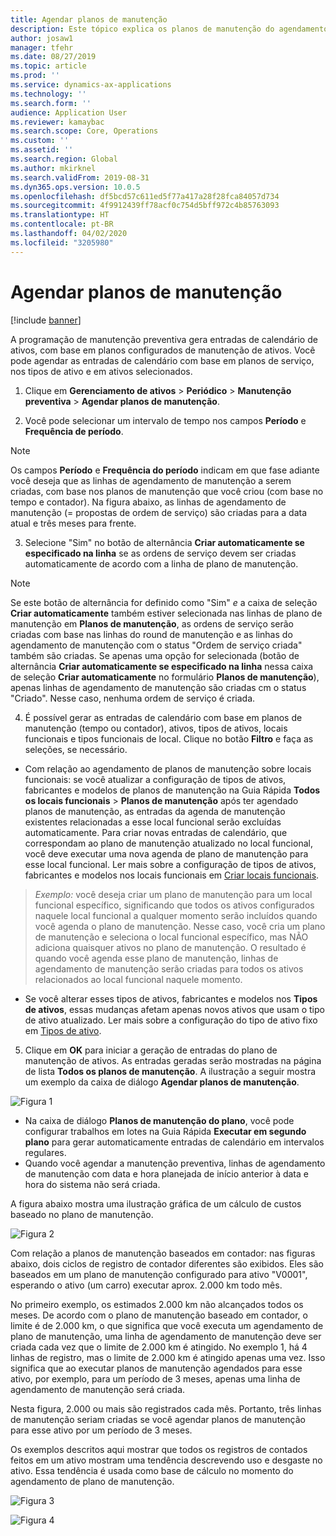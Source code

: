 ```yaml
---
title: Agendar planos de manutenção
description: Este tópico explica os planos de manutenção do agendamento no Gerenciamento de Ativos.
author: josaw1
manager: tfehr
ms.date: 08/27/2019
ms.topic: article
ms.prod: ''
ms.service: dynamics-ax-applications
ms.technology: ''
ms.search.form: ''
audience: Application User
ms.reviewer: kamaybac
ms.search.scope: Core, Operations
ms.custom: ''
ms.assetid: ''
ms.search.region: Global
ms.author: mkirknel
ms.search.validFrom: 2019-08-31
ms.dyn365.ops.version: 10.0.5
ms.openlocfilehash: df5bcd57c611ed5f77a417a28f28fca84057d734
ms.sourcegitcommit: 4f9912439ff78acf0c754d5bff972c4b85763093
ms.translationtype: HT
ms.contentlocale: pt-BR
ms.lasthandoff: 04/02/2020
ms.locfileid: "3205980"
---
```

# <a name="schedule-maintenance-plans"></a>Agendar planos de manutenção

[!include [banner](../../includes/banner.md)]

 

A programação de manutenção preventiva gera entradas de calendário de ativos, com base em planos configurados de manutenção de ativos. Você pode agendar as entradas de calendário com base em planos de serviço, nos tipos de ativo e em ativos selecionados.

1. Clique em **Gerenciamento de ativos** > **Periódico** > **Manutenção preventiva** > **Agendar planos de manutenção**.

2. Você pode selecionar um intervalo de tempo nos campos **Período** e **Frequência de período**.

>[!NOTE]
>Os campos **Período** e **Frequência do período** indicam em que fase adiante você deseja que as linhas de agendamento de manutenção a serem criadas, com base nos planos de manutenção que você criou (com base no tempo e contador). Na figura abaixo, as linhas de agendamento de manutenção (= propostas de ordem de serviço) são criadas para a data atual e três meses para frente.

3. Selecione "Sim" no botão de alternância **Criar automaticamente se especificado na linha** se as ordens de serviço devem ser criadas automaticamente de acordo com a linha de plano de manutenção.

>[!NOTE]
>Se este botão de alternância for definido como "Sim" *e* a caixa de seleção **Criar automaticamente** também estiver selecionada nas linhas de plano de manutenção em **Planos de manutenção**, as ordens de serviço serão criadas com base nas linhas do round de manutenção e as linhas do agendamento de manutenção com o status "Ordem de serviço criada" também são criadas. Se apenas uma opção for selecionada (botão de alternância **Criar automaticamente se especificado na linha** nessa caixa de seleção **Criar automaticamente** no formulário **Planos de manutenção**), apenas linhas de agendamento de manutenção são criadas cm o status "Criado". Nesse caso, nenhuma ordem de serviço é criada.

4. É possível gerar as entradas de calendário com base em planos de manutenção (tempo ou contador), ativos, tipos de ativos, locais funcionais e tipos funcionais de local. Clique no botão **Filtro** e faça as seleções, se necessário.

- Com relação ao agendamento de planos de manutenção sobre locais funcionais: se você atualizar a configuração de tipos de ativos, fabricantes e modelos de planos de manutenção na Guia Rápida **Todos os locais funcionais** > **Planos de manutenção** após ter agendado planos de manutenção, as entradas da agenda de manutenção existentes relacionadas a esse local funcional serão excluídas automaticamente. Para criar novas entradas de calendário, que correspondam ao plano de manutenção atualizado no local funcional, você deve executar uma nova agenda de plano de manutenção para esse local funcional. Ler mais sobre a configuração de tipos de ativos, fabricantes e modelos nos locais funcionais em [Criar locais funcionais](../functional-locations/create-functional-locations.md).

>*Exemplo:* você deseja criar um plano de manutenção para um local funcional específico, significando que todos os ativos configurados naquele local funcional a qualquer momento serão incluídos quando você agenda o plano de manutenção. Nesse caso, você cria um plano de manutenção e seleciona o local funcional específico, mas NÃO adiciona quaisquer ativos no plano de manutenção. O resultado é quando você agenda esse plano de manutenção, linhas de agendamento de manutenção serão criadas para todos os ativos relacionados ao local funcional naquele momento.

- Se você alterar esses tipos de ativos, fabricantes e modelos nos **Tipos de ativos**, essas mudanças afetam apenas novos ativos que usam o tipo de ativo atualizado. Ler mais sobre a configuração do tipo de ativo fixo em [Tipos de ativo](../setup-for-objects/object-types.md).  

5. Clique em **OK** para iniciar a geração de entradas do plano de manutenção de ativos. As entradas geradas serão mostradas na página de lista **Todos os planos de manutenção**. A ilustração a seguir mostra um exemplo da caixa de diálogo **Agendar planos de manutenção**.

![Figura 1](media/09-preventive-maintenance.png)

- Na caixa de diálogo **Planos de manutenção do plano**, você pode configurar trabalhos em lotes na Guia Rápida **Executar em segundo plano** para gerar automaticamente entradas de calendário em intervalos regulares.  
- Quando você agendar a manutenção preventiva, linhas de agendamento de manutenção com data e hora planejada de início anterior à data e hora do sistema não será criada.  

A figura abaixo mostra uma ilustração gráfica de um cálculo de custos baseado no plano de manutenção.  

![Figura 2](media/10-preventive-maintenance.jpg)

Com relação a planos de manutenção baseados em contador: nas figuras abaixo, dois ciclos de registro de contador diferentes são exibidos. Eles são baseados em um plano de manutenção configurado para ativo "V0001", esperando o ativo (um carro) executar aprox. 2.000 km todo mês.

No primeiro exemplo, os estimados 2.000 km não alcançados todos os meses. De acordo com o plano de manutenção baseado em contador, o limite é de 2.000 km, o que significa que você executa um agendamento de plano de manutenção, uma linha de agendamento de manutenção deve ser criada cada vez que o limite de 2.000 km é atingido. No exemplo 1, há 4 linhas de registro, mas o limite de 2.000 km é atingido apenas uma vez. Isso significa que ao executar planos de manutenção agendados para esse ativo, por exemplo, para um período de 3 meses, apenas uma linha de agendamento de manutenção será criada.

Nesta figura, 2.000 ou mais são registrados cada mês. Portanto, três linhas de manutenção seriam criadas se você agendar planos de manutenção para esse ativo por um período de 3 meses. 

Os exemplos descritos aqui mostrar que todos os registros de contados feitos em um ativo mostram uma tendência descrevendo uso e desgaste no ativo. Essa tendência é usada como base de cálculo no momento do agendamento de plano de manutenção.

![Figura 3](media/11-preventive-maintenance.png)

![Figura 4](media/12-preventive-maintenance.png)

